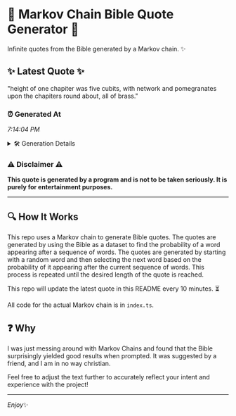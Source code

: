 # 📖 Markov Chain Bible Quote Generator 📖

Infinite quotes from the Bible generated by a Markov chain. ✨

## ✨ Latest Quote ✨
"height of one chapiter was five cubits, with network and pomegranates upon the chapiters round about, all of brass."

### ⏰ Generated At
*7:14:04 PM*

<details>
    <summary>🛠️ Generation Details</summary>
    <p>
        <strong>🌱 Seed:</strong> height<br>
        <strong>🔄 Iterations:</strong> 18<br>
        <strong>📜 Context History:</strong><br>[ height ]: of<br>[ height, of ]: one<br>[ height, of, one ]: chapiter<br>[ height, of, one, chapiter ]: was<br>[ height, of, one, chapiter, was ]: five<br>[ height, of, one, chapiter, was, five ]: cubits,<br>[ of, one, chapiter, was, five, cubits, ]: with<br>[ one, chapiter, was, five, cubits,, with ]: network<br>[ chapiter, was, five, cubits,, with, network ]: and<br>[ was, five, cubits,, with, network, and ]: pomegranates<br>[ five, cubits,, with, network, and, pomegranates ]: upon<br>[ cubits,, with, network, and, pomegranates, upon ]: the<br>[ with, network, and, pomegranates, upon, the ]: chapiters<br>[ network, and, pomegranates, upon, the, chapiters ]: round<br>[ and, pomegranates, upon, the, chapiters, round ]: about,<br>[ pomegranates, upon, the, chapiters, round, about, ]: all<br>[ upon, the, chapiters, round, about,, all ]: of<br>[ the, chapiters, round, about,, all, of ]: brass.<br>
    </p>
</details>

### ⚠️ Disclaimer ⚠️
**This quote is generated by a program and is not to be taken seriously. It is purely for entertainment purposes.**

---

## 🔍 How It Works

This repo uses a Markov chain to generate Bible quotes. The quotes are generated by using the Bible as a dataset to find the probability of a word appearing after a sequence of words. The quotes are generated by starting with a random word and then selecting the next word based on the probability of it appearing after the current sequence of words. This process is repeated until the desired length of the quote is reached.

This repo will update the latest quote in this README every 10 minutes. ⏳

All code for the actual Markov chain is in `index.ts`.

## ❓ Why

I was just messing around with Markov Chains and found that the Bible surprisingly yielded good results when prompted. 
It was suggested by a friend, and I am in no way christian.

Feel free to adjust the text further to accurately reflect your intent and experience with the project!

---

*Enjoy*✨
